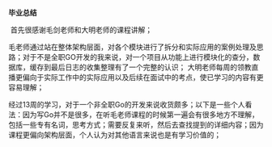 **毕业总结**



​	首先很感谢毛剑老师和大明老师的课程讲解；

​	毛老师通过站在整体架构层面，对各个模块进行了拆分和实际应用的案例处理及思路；对于不是全职GO开发的我来说，对一个项目从功能上进行模块化的查分，数据库，缓存到最后日志的收集整理有了一个完整的认识； 大明老师每周的领教直播更偏向于实际工作中的实际应用以及后续在面试中的考点，使已学习的内容有更容易理解；

​	经过13周的学习，对于一个非全职Go的开发来说收货颇多；以下是一些个人看法：因为写Go并不是很多，在听毛老师课程的时候第一遍会有很多地方不理解，包括一些专有名词，思考方式；需要反复来听，然后去查找提到的详细内容；因为课程更偏向架构层面，个人认为对其他语言来说也是有学习价值的；

